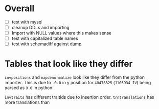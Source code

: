 # Overall
- [ ] test with mysql
- [ ] cleanup DDLs and importing
- [ ] Import with NULL values where this makes sense
- [ ] test with capitalized table names
- [ ] test with schemadiff against dump

# Tables that look like they differ
`invpositions` and `mapdenormalize` look like they differ from the python
importer. This is due to `-0.0` in y position for `40476325` (`J105934 IV`)
being parsed as `0.0` in python

`invtraits` has different traitids due to insertion order.
`trntranslations` has more translations than
